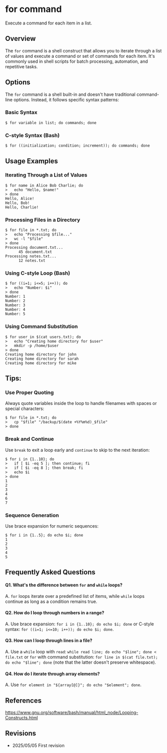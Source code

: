 # for command

Execute a command for each item in a list.

## Overview

The `for` command is a shell construct that allows you to iterate through a list of values and execute a command or set of commands for each item. It's commonly used in shell scripts for batch processing, automation, and repetitive tasks.

## Options

The `for` command is a shell built-in and doesn't have traditional command-line options. Instead, it follows specific syntax patterns:

### Basic Syntax

```console
$ for variable in list; do commands; done
```

### C-style Syntax (Bash)

```console
$ for ((initialization; condition; increment)); do commands; done
```

## Usage Examples

### Iterating Through a List of Values

```console
$ for name in Alice Bob Charlie; do
>   echo "Hello, $name!"
> done
Hello, Alice!
Hello, Bob!
Hello, Charlie!
```

### Processing Files in a Directory

```console
$ for file in *.txt; do
>   echo "Processing $file..."
>   wc -l "$file"
> done
Processing document.txt...
      45 document.txt
Processing notes.txt...
      12 notes.txt
```

### Using C-style Loop (Bash)

```console
$ for ((i=1; i<=5; i++)); do
>   echo "Number: $i"
> done
Number: 1
Number: 2
Number: 3
Number: 4
Number: 5
```

### Using Command Substitution

```console
$ for user in $(cat users.txt); do
>   echo "Creating home directory for $user"
>   mkdir -p /home/$user
> done
Creating home directory for john
Creating home directory for sarah
Creating home directory for mike
```

## Tips:

### Use Proper Quoting

Always quote variables inside the loop to handle filenames with spaces or special characters:

```console
$ for file in *.txt; do
>   cp "$file" "/backup/$(date +%Y%m%d)_$file"
> done
```

### Break and Continue

Use `break` to exit a loop early and `continue` to skip to the next iteration:

```console
$ for i in {1..10}; do
>   if [ $i -eq 5 ]; then continue; fi
>   if [ $i -eq 8 ]; then break; fi
>   echo $i
> done
1
2
3
4
6
7
```

### Sequence Generation

Use brace expansion for numeric sequences:

```console
$ for i in {1..5}; do echo $i; done
1
2
3
4
5
```

## Frequently Asked Questions

#### Q1. What's the difference between `for` and `while` loops?
A. `for` loops iterate over a predefined list of items, while `while` loops continue as long as a condition remains true.

#### Q2. How do I loop through numbers in a range?
A. Use brace expansion: `for i in {1..10}; do echo $i; done` or C-style syntax: `for ((i=1; i<=10; i++)); do echo $i; done`.

#### Q3. How can I loop through lines in a file?
A. Use a `while` loop with `read`: `while read line; do echo "$line"; done < file.txt` or `for` with command substitution: `for line in $(cat file.txt); do echo "$line"; done` (note that the latter doesn't preserve whitespace).

#### Q4. How do I iterate through array elements?
A. Use `for element in "${array[@]}"; do echo "$element"; done`.

## References

https://www.gnu.org/software/bash/manual/html_node/Looping-Constructs.html

## Revisions

- 2025/05/05 First revision